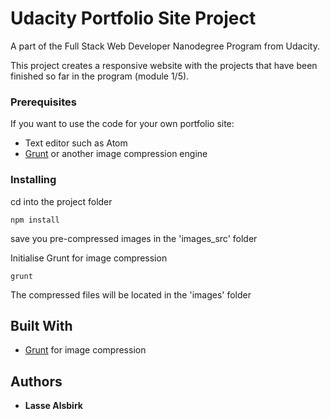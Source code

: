 # Udacity Portfolio Site Project

A part of the Full Stack Web Developer Nanodegree Program from Udacity.

This project creates a responsive website with the projects 
that have been finished so far in the program (module 1/5).

### Prerequisites
If you want to use the code for your own portfolio site:

* Text editor such as Atom
* [Grunt](https://gruntjs.com/) or another image compression engine


### Installing

cd into the project folder
```
npm install
```
save you pre-compressed images in the 'images_src' folder

Initialise Grunt for image compression
```
grunt
```
The compressed files will be located in the 'images' folder

## Built With
* [Grunt](https://gruntjs.com/) for image compression

## Authors

* **Lasse Alsbirk** 
